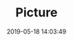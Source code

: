 ---
weight: 1
images:
- /images/edited/37.jpeg
title: Picture
date: 2019-05-18 14:03:49
tags: [luminar neo,work,train]
---